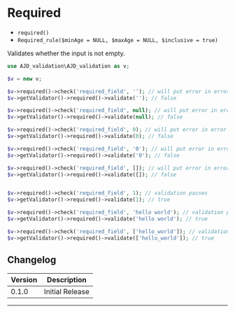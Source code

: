 # Required

- `required()`
- `Required_rule($minAge = NULL, $maxAge = NULL, $inclusive = true)`

Validates whether the input is not empty.

```php
use AJD_validation\AJD_validation as v;

$v = new v;

$v->required()->check('required_field', ''); // will put error in error bag
$v->getValidator()->required()->validate(''); // false

$v->required()->check('required_field', null); // will put error in error bag
$v->getValidator()->required()->validate(null); // false

$v->required()->check('required_field', 0); // will put error in error bag
$v->getValidator()->required()->validate(0); // false

$v->required()->check('required_field', '0'); // will put error in error bag
$v->getValidator()->required()->validate('0'); // false

$v->required()->check('required_field', []); // will put error in error bag
$v->getValidator()->required()->validate([]); // false


$v->required()->check('required_field', 1); // validation passes
$v->getValidator()->required()->validate(1); // true

$v->required()->check('required_field', 'hello world'); // validation passes
$v->getValidator()->required()->validate('hello world'); // true

$v->required()->check('required_field', ['hello_world']); // validation passes
$v->getValidator()->required()->validate(['hello_world']); // true

```

## Changelog

Version | Description
--------|-------------
  0.1.0 | Initial Release

***
